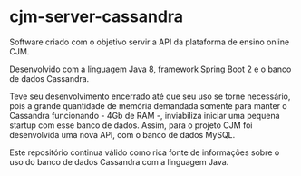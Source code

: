 # cjm-server-cassandra

Software criado com o objetivo servir a API da plataforma de ensino online CJM.

Desenvolvido com a linguagem Java 8, framework Spring Boot 2 e o banco de dados Cassandra.

Teve seu desenvolvimento encerrado até que seu uso se torne necessário, pois a grande quantidade de memória demandada somente para manter o Cassandra funcionando - 4Gb de RAM -, inviabiliza iniciar uma pequena startup com esse banco de dados. Assim, para o projeto CJM foi desenvolvida uma nova API, com o banco de dados MySQL.

Este repositório continua válido como rica fonte de informações sobre o uso do banco de dados Cassandra com a linguagem Java.
